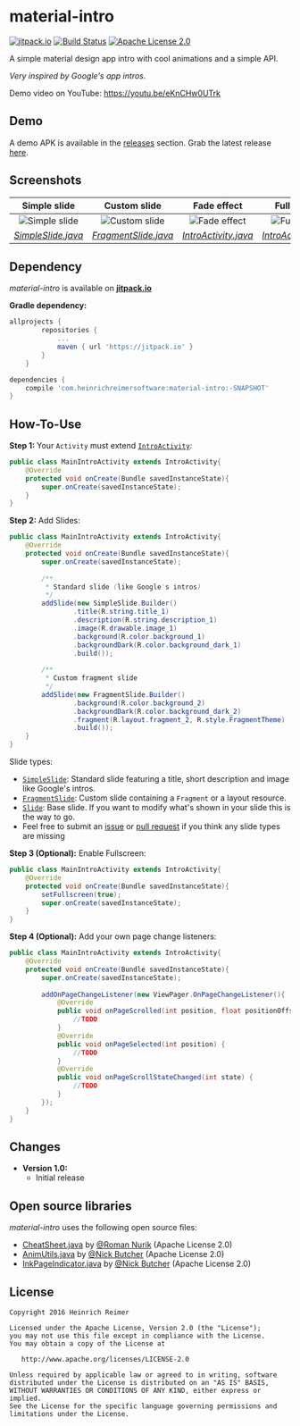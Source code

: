 material-intro
=======================

[![jitpack.io][18]][4]
[![Build Status][19]][20]
[![Apache License 2.0][21]][22]

A simple material design app intro with cool animations and a simple API.

_Very inspired by Google's app intros._

Demo video on YouTube: https://youtu.be/eKnCHw0UTrk

Demo
----
A demo APK is available in the [releases][16] section. Grab the latest release [here][17]. 

Screenshots
-----------

| Simple slide | Custom slide | Fade effect | Fullscreen |
|:-:|:-:|:-:|:-:|
| ![Simple slide][12] | ![Custom slide][13] | ![Fade effect][14] | ![Fullscreen][15] |
| [_SimpleSlide.java_][1] | [_FragmentSlide.java_][2] | [_IntroActivity.java_][3] | [_IntroActivity.java_][3] |

Dependency
----------

*material-intro* is available on [**jitpack.io**][4]

**Gradle dependency:**
````gradle
allprojects {
		repositories {
			...
			maven { url 'https://jitpack.io' }
		}
	}
````
````gradle
dependencies {
    compile 'com.heinrichreimersoftware:material-intro:-SNAPSHOT'
}
````

How-To-Use
-----

**Step 1:** Your `Activity` must extend [`IntroActivity`][3]:
````java
public class MainIntroActivity extends IntroActivity{
    @Override
    protected void onCreate(Bundle savedInstanceState){
        super.onCreate(savedInstanceState);
    }
}
````

**Step 2:** Add Slides:
````java
public class MainIntroActivity extends IntroActivity{
    @Override
    protected void onCreate(Bundle savedInstanceState){
        super.onCreate(savedInstanceState);
        
        /**
         * Standard slide (like Google's intros)
         */
        addSlide(new SimpleSlide.Builder()
                .title(R.string.title_1)
                .description(R.string.description_1)
                .image(R.drawable.image_1)
                .background(R.color.background_1)
                .backgroundDark(R.color.background_dark_1)
                .build());
        
        /**
         * Custom fragment slide
         */ 
        addSlide(new FragmentSlide.Builder()
                .background(R.color.background_2)
                .backgroundDark(R.color.background_dark_2)
                .fragment(R.layout.fragment_2, R.style.FragmentTheme)
                .build());
    }
}
````
Slide types:

- [`SimpleSlide`][2]: Standard slide featuring a title, short description and image like Google's intros.
- [`FragmentSlide`][1]: Custom slide containing a `Fragment` or a layout resource.
- [`Slide`][1]: Base slide. If you want to modify what's shown in your slide this is the way to go.
- Feel free to submit an [issue][10] or [pull request][11] if you think any slide types are missing

**Step 3 (Optional):** Enable Fullscreen:
````java
public class MainIntroActivity extends IntroActivity{
    @Override
    protected void onCreate(Bundle savedInstanceState){
        setFullscreen(true);
        super.onCreate(savedInstanceState);
    }
}
````

**Step 4 (Optional):** Add your own page change listeners:
````java
public class MainIntroActivity extends IntroActivity{
    @Override
    protected void onCreate(Bundle savedInstanceState){
        super.onCreate(savedInstanceState);
        
        addOnPageChangeListener(new ViewPager.OnPageChangeListener(){
            @Override
            public void onPageScrolled(int position, float positionOffset, int positionOffsetPixels) {
                //TODO
            }
            @Override
            public void onPageSelected(int position) {
                //TODO
            }
            @Override
            public void onPageScrollStateChanged(int state) {
                //TODO
            }
        });
    }
}
````

Changes
-------

* **Version 1.0:**
    * Initial release

Open source libraries
-------

*material-intro* uses the following open source files:

* [CheatSheet.java][5] by [@Roman Nurik][6] (Apache License 2.0)
* [AnimUtils.java][7] by [@Nick Butcher][8] (Apache License 2.0)
* [InkPageIndicator.java][9] by [@Nick Butcher][8] (Apache License 2.0)

License
-------

    Copyright 2016 Heinrich Reimer

    Licensed under the Apache License, Version 2.0 (the "License");
    you may not use this file except in compliance with the License.
    You may obtain a copy of the License at

       http://www.apache.org/licenses/LICENSE-2.0

    Unless required by applicable law or agreed to in writing, software
    distributed under the License is distributed on an "AS IS" BASIS,
    WITHOUT WARRANTIES OR CONDITIONS OF ANY KIND, either express or implied.
    See the License for the specific language governing permissions and
    limitations under the License.
    
    
[1]: https://github.com/HeinrichReimer/material-intro/blob/master/library/src/main/java/com/heinrichreimersoftware/materialintro/slide/FragmentSlide.java
[2]: https://github.com/HeinrichReimer/material-intro/blob/master/library/src/main/java/com/heinrichreimersoftware/materialintro/slide/SimpleSlide.java
[3]: https://github.com/HeinrichReimer/material-intro/blob/master/library/src/main/java/com/heinrichreimersoftware/materialintro/app/IntroActivity.java
[4]: https://jitpack.io/#com.heinrichreimersoftware/material-intro
[5]: https://gist.github.com/romannurik/3982005
[6]: https://github.com/romannurik
[7]: https://github.com/nickbutcher/plaid/blob/master/app/src/main/java/io/plaidapp/util/AnimUtils.java
[8]: https://github.com/nickbutcher
[9]: https://github.com/nickbutcher/plaid/blob/master/app/src/main/java/io/plaidapp/ui/widget/InkPageIndicator.java
[10]: issues
[11]: pulls
[12]: http://i.imgur.com/1lne2ys.png
[13]: http://i.imgur.com/J2iymrL.png
[14]: http://i.imgur.com/Xyok5qh.png
[15]: http://i.imgur.com/ft1wz2N.png
[16]: https://github.com/HeinrichReimer/material-intro/releases
[17]: https://github.com/HeinrichReimer/material-intro/releases/latest
[18]: https://jitpack.io/v/com.heinrichreimersoftware/material-intro.svg
[19]: https://travis-ci.org/HeinrichReimer/material-intro.svg?branch=master
[20]: https://travis-ci.org/HeinrichReimer/material-intro
[21]: https://img.shields.io/github/license/HeinrichReimer/material-intro.svg
[22]: https://www.apache.org/licenses/LICENSE-2.0.html
